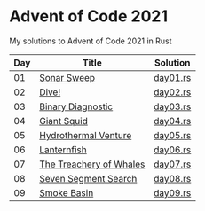 # Advent of Code 2021

My solutions to Advent of Code 2021 in Rust

| Day | Title | Solution |
|-----|-------|----------|
| 01 | [Sonar Sweep](https://adventofcode.com/2021/day/1)               | [day01.rs](src/day01.rs) |
| 02 | [Dive!](https://adventofcode.com/2021/day/2)                     | [day02.rs](src/day02.rs) |
| 03 | [Binary Diagnostic](https://adventofcode.com/2021/day/3)         | [day03.rs](src/day03.rs) |
| 04 | [Giant Squid](https://adventofcode.com/2021/day/4)               | [day04.rs](src/day04.rs) |
| 05 | [Hydrothermal Venture](https://adventofcode.com/2021/day/5)      | [day05.rs](src/day05.rs) |
| 06 | [Lanternfish](https://adventofcode.com/2021/day/6)               | [day06.rs](src/day06.rs) |
| 07 | [The Treachery of Whales](https://adventofcode.com/2021/day/7)   | [day07.rs](src/day07.rs) |
| 08 | [Seven Segment Search](https://adventofcode.com/2021/day/8)      | [day08.rs](src/day08.rs) |
| 09 | [Smoke Basin](https://adventofcode.com/2021/day/9)               | [day09.rs](src/day09.rs) |